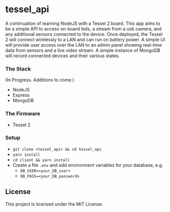 # tessel_api

A continuation of learning NodeJS with a Tessel 2 board. This app aims to be a simple API to access on-board leds, a stream from a usb camera, and any additional sensors connected to the device. Once deployed, the Tessel 2 will connect wirelessly to a LAN and can run on battery power. A simple UI will provide user access over the LAN to an admin panel showing real-time data from sensors and a live video stream. A simple instance of MongoDB will record connected devices and their various states.

### The Stack
(In Progress. Additions to come.)
* NodeJS
* Express
* MongoDB

### The Firmware
* Tessel 2

### Setup
* `git clone <tessel_api> && cd tessel_api`
* `yarn install`
* `cd client && yarn install`
* Create a file `.env` and add environment variables for your database, e.g.  
  * `DB_USER=<your_DB_user>`  
  * `DB_PASS=<your_DB_password>`

## License

This project is licensed under the MIT License.
